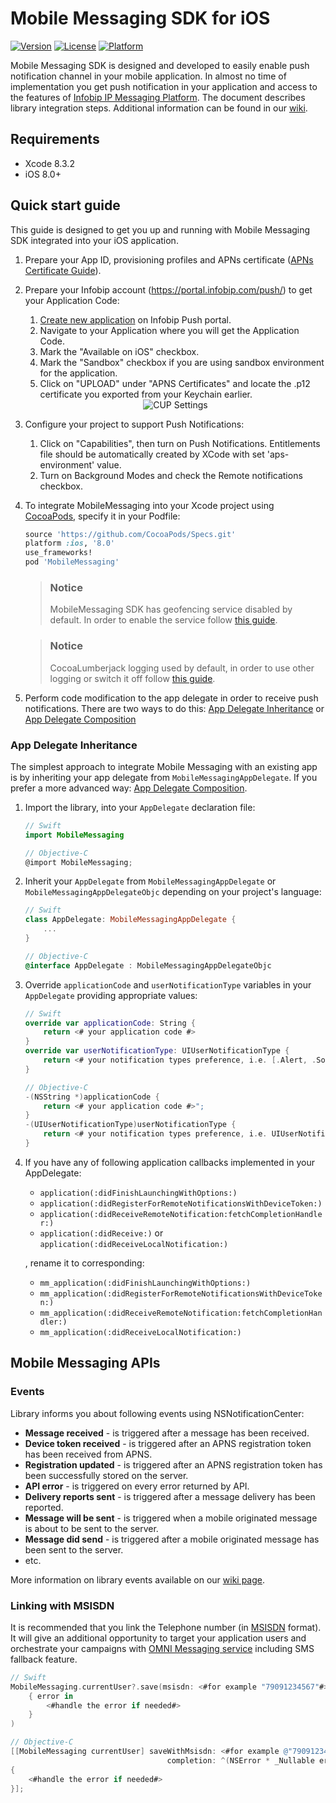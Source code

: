 # Mobile Messaging SDK for iOS

[![Version](https://img.shields.io/cocoapods/v/MobileMessaging.svg?style=flat)](http://cocoapods.org/pods/MobileMessaging)
[![License](https://img.shields.io/cocoapods/l/MobileMessaging.svg?style=flat)](http://cocoapods.org/pods/MobileMessaging)
[![Platform](https://img.shields.io/cocoapods/p/MobileMessaging.svg?style=flat)](http://cocoapods.org/pods/MobileMessaging)

Mobile Messaging SDK is designed and developed to easily enable push notification channel in your mobile application. In almost no time of implementation you get push notification in your application and access to the features of [Infobip IP Messaging Platform](https://portal.infobip.com/push/). The document describes library integration steps. Additional information can be found in our [wiki](https://github.com/infobip/mobile-messaging-sdk-ios/wiki).

## Requirements
- Xcode 8.3.2
- iOS 8.0+

<!-- ## Usage -->
## Quick start guide
This guide is designed to get you up and running with Mobile Messaging SDK integrated into your iOS application.

1. Prepare your App ID, provisioning profiles and APNs certificate ([APNs Certificate Guide](https://github.com/infobip/mobile-messaging-sdk-ios/wiki/APNs-Certificate-guide)).
2. Prepare your Infobip account (https://portal.infobip.com/push/) to get your Application Code:
	1. [Create new application](https://dev.infobip.com/v1/docs/push-introduction-create-app) on Infobip Push portal.
	2. Navigate to your Application where you will get the Application Code.
	3. Mark the "Available on iOS" checkbox.
	4. Mark the "Sandbox" checkbox if you are using sandbox environment for the application.
	5. Click on "UPLOAD" under "APNS Certificates" and locate the .p12 certificate you exported from your Keychain earlier.

	<center><img src="https://github.com/infobip/mobile-messaging-sdk-ios/wiki/Images/CUPCertificate.png?raw=true" alt="CUP Settings"/></center>
3. Configure your project to support Push Notifications:
	1. Click on "Capabilities", then turn on Push Notifications. Entitlements file should be automatically created by XCode with set 'aps-environment' value.
	2. Turn on Background Modes and check the Remote notifications checkbox.
4. To integrate MobileMessaging into your Xcode project using [CocoaPods](https://guides.cocoapods.org/using/getting-started.html#getting-started), specify it in your Podfile:

	```ruby
	source 'https://github.com/CocoaPods/Specs.git'
	platform :ios, '8.0'
	use_frameworks!
	pod 'MobileMessaging'
	```
	> ### Notice 
	> MobileMessaging SDK has geofencing service disabled by default. In order to enable the service follow [this guide](https://github.com/infobip/mobile-messaging-sdk-ios/wiki/Geofencing-service).

	> ### Notice 
	> CocoaLumberjack logging used by default, in order to use other logging or switch it off follow [this guide](https://github.com/infobip/mobile-messaging-sdk-ios/wiki/How-to-install-the-SDK-without-CocoaLumberjack%3F).

5. Perform code modification to the app delegate in order to receive push notifications. There are two ways to do this: [App Delegate Inheritance](#app-delegate-inheritance) or [App Delegate Composition](https://github.com/infobip/mobile-messaging-sdk-ios/wiki/Integration-via-app-delegate-composition)


### App Delegate Inheritance
The simplest approach to integrate Mobile Messaging with an existing app is by inheriting your app delegate from `MobileMessagingAppDelegate`. If you prefer a more advanced way: [App Delegate Composition](https://github.com/infobip/mobile-messaging-sdk-ios/wiki/Integration-via-app-delegate-composition).

1. Import the library, into your `AppDelegate` declaration file:

	```swift
	// Swift
	import MobileMessaging
	```

	```objective-c
	// Objective-C
	@import MobileMessaging;
	```
2. Inherit your `AppDelegate` from `MobileMessagingAppDelegate` or `MobileMessagingAppDelegateObjc` depending on your project's language:

	```swift
	// Swift
	class AppDelegate: MobileMessagingAppDelegate {
		...
	}
	```

	```objective-c
	// Objective-C
	@interface AppDelegate : MobileMessagingAppDelegateObjc
	```
3. Override `applicationCode` and `userNotificationType` variables in your `AppDelegate` providing appropriate values:

	```swift
	// Swift
	override var applicationCode: String {
		return <# your application code #>
	}
	override var userNotificationType: UIUserNotificationType {
		return <# your notification types preference, i.e. [.Alert, .Sound] #>
	}
	```

	```objective-c
	// Objective-C
	-(NSString *)applicationCode {
		return <# your application code #>";
	}
	-(UIUserNotificationType)userNotificationType {
		return <# your notification types preference, i.e. UIUserNotificationTypeAlert | UIUserNotificationTypeSound #>;
	}
	```
4. If you have any of following application callbacks implemented in your AppDelegate:

	* `application(:didFinishLaunchingWithOptions:)`
	* `application(:didRegisterForRemoteNotificationsWithDeviceToken:)`
	* `application(:didReceiveRemoteNotification:fetchCompletionHandler:)`
	* `application(:didReceive:)` or `application(:didReceiveLocalNotification:)`

	, rename it to corresponding:

	* `mm_application(:didFinishLaunchingWithOptions:)`
	* `mm_application(:didRegisterForRemoteNotificationsWithDeviceToken:)`
	* `mm_application(:didReceiveRemoteNotification:fetchCompletionHandler:)`
	* `mm_application(:didReceiveLocalNotification:)`


## Mobile Messaging APIs

### Events

Library informs you about following events using NSNotificationCenter:

* __Message received__ - is triggered after a message has been received.
* __Device token received__ - is triggered after an APNS registration token has been received from APNS.
* __Registration updated__ - is triggered after an APNS registration token has been successfully stored on the server.
* __API error__ - is triggered on every error returned by API.
* __Delivery reports sent__ - is triggered after a message delivery has been reported.
* __Message will be sent__ - is triggered when a mobile originated message is about to be sent to the server.
* __Message did send__ - is triggered after a mobile originated message has been sent to the server.
* etc.

More information on library events available on our [wiki page](https://github.com/infobip/mobile-messaging-sdk-ios/wiki/Library-events).

### Linking with MSISDN

It is recommended that you link the Telephone number (in [MSISDN](https://en.wikipedia.org/wiki/MSISDN) format).
It will give an additional opportunity to target your application users and orchestrate your campaigns with [OMNI Messaging service](https://dev.infobip.com/docs/omni-introduction) including SMS fallback feature.

```swift
// Swift
MobileMessaging.currentUser?.save(msisdn: <#for example "79091234567"#>, completion:
	{ error in
		<#handle the error if needed#>
	}
)
```

```objective-c
// Objective-C
[[MobileMessaging currentUser] saveWithMsisdn: <#for example @"79091234567"#>
								   completion: ^(NSError * _Nullable error)
{
	<#handle the error if needed#>
}];
```
